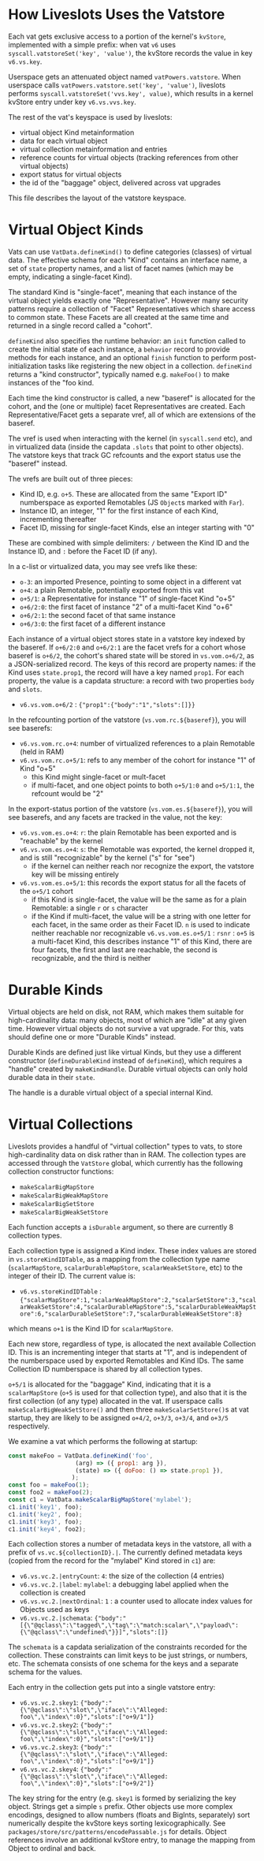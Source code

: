 # How Liveslots Uses the Vatstore

Each vat gets exclusive access to a portion of the kernel's `kvStore`, implemented with a simple prefix: when vat `v6` uses `syscall.vatstoreSet('key', 'value')`, the kvStore records the value in key `v6.vs.key`.

Userspace gets an attenuated object named `vatPowers.vatstore`. When userspace calls `vatPowers.vatstore.set('key', 'value')`, liveslots performs `syscall.vatstoreSet('vvs.key', value)`, which results in a kernel kvStore entry under key `v6.vs.vvs.key`.

The rest of the vat's keyspace is used by liveslots:

* virtual object Kind metainformation
* data for each virtual object
* virtual collection metainformation and entries
* reference counts for virtual objects (tracking references from other virtual objects)
* export status for virtual objects
* the id of the "baggage" object, delivered across vat upgrades

This file describes the layout of the vatstore keyspace.

# Virtual Object Kinds

Vats can use `VatData.defineKind()` to define categories (classes) of virtual data. The effective schema for each "Kind" contains an interface name, a set of `state` property names, and a list of facet names (which may be empty, indicating a single-facet Kind).

The standard Kind is "single-facet", meaning that each instance of the virtual object yields exactly one "Representative". However many security patterns require a collection of "Facet" Representatives which share access to common state. These Facets are all created at the same time and returned in a single record called a "cohort".

`defineKind` also specifies the runtime behavior: an `init` function called to create the initial state of each instance, a `behavior` record to provide methods for each instance, and an optional `finish` function to perform post-initialization tasks like registering the new object in a collection. `defineKind` returns a "kind constructor", typically named e.g. `makeFoo()` to make instances of the "foo kind.

Each time the kind constructor is called, a new "baseref" is allocated for the cohort, and the (one or multiple) facet Representatives are created. Each Representative/Facet gets a separate vref, all of which are extensions of the baseref.

The vref is used when interacting with the kernel (in `syscall.send` etc), and in virtualized data (inside the capdata `.slots` that point to other objects). The vatstore keys that track GC refcounts and the export status use the "baseref" instead.

The vrefs are built out of three pieces:
* Kind ID, e.g. `o+5`. These are allocated from the same "Export ID" numberspace as exported Remotables (JS `Object`s marked with `Far`).
* Instance ID, an integer, "1" for the first instance of each Kind, incrementing thereafter
* Facet ID, missing for single-facet Kinds, else an integer starting with "0"

These are combined with simple delimiters: `/` between the Kind ID and the Instance ID, and `:` before the Facet ID (if any).

In a c-list or virtualized data, you may see vrefs like these:

* `o-3`: an imported Presence, pointing to some object in a different vat
* `o+4`: a plain Remotable, potentially exported from this vat
* `o+5/1`: a Representative for instance "1" of single-facet Kind "o+5"
* `o+6/2:0`: the first facet of instance "2" of a multi-facet Kind "o+6"
* `o+6/2:1`: the second facet of that same instance
* `o+6/3:0`: the first facet of a different instance

Each instance of a virtual object stores state in a vatstore key indexed by the baseref. If `o+6/2:0` and `o+6/2:1` are the facet vrefs for a cohort whose baseref is `o+6/2`, the cohort's shared state will be stored in `vs.vom.o+6/2`, as a JSON-serialized record. The keys of this record are property names: if the Kind uses `state.prop1`, the record will have a key named `prop1`. For each property, the value is a capdata structure: a record with two properties `body` and `slots`.

* `v6.vs.vom.o+6/2` : `{"prop1":{"body":"1","slots":[]}}`


In the refcounting portion of the vatstore (`vs.vom.rc.${baseref}`), you will see baserefs:

* `v6.vs.vom.rc.o+4`: number of virtualized references to a plain Remotable (held in RAM)
* `v6.vs.vom.rc.o+5/1`: refs to any member of the cohort for instance "1" of Kind "o+5"
  * this Kind might single-facet or mult-facet
  * if multi-facet, and one object points to both `o+5/1:0` and `o+5/1:1`, the refcount would be "2"

In the export-status portion of the vatstore (`vs.vom.es.${baseref}`), you will see baserefs, and any facets are tracked in the value, not the key:

* `v6.vs.vom.es.o+4`: `r`: the plain Remotable has been exported and is "reachable" by the kernel
* `v6.vs.vom.es.o+4`: `s`: the Remotable was exported, the kernel dropped it, and is still "recognizable" by the kernel ("s" for "see")
  * if the kernel can neither reach nor recognize the export, the vatstore key will be missing entirely
* `v6.vs.vom.es.o+5/1`: this records the export status for all the facets of the `o+5/1` cohort
  * if this Kind is single-facet, the value will be the same as for a plain Remotable: a single `r` or `s` character
  * if the Kind if multi-facet, the value will be a string with one letter for each facet, in the same order as their Facet ID. `n` is used to indicate neither reachable nor recognizable
  `v6.vs.vom.es.o+5/1` : `rsnr` : `o+5` is a multi-facet Kind, this describes instance "1" of this Kind, there are four facets, the first and last are reachable, the second is recognizable, and the third is neither

# Durable Kinds

Virtual objects are held on disk, not RAM, which makes them suitable for high-cardinality data: many objects, most of which are "idle" at any given time. However virtual objects do not survive a vat upgrade. For this, vats should define one or more "Durable Kinds" instead.

Durable Kinds are defined just like virtual Kinds, but they use a different constructor (`defineDurableKind` instead of `defineKind`), which requires a "handle" created by `makeKindHandle`. Durable virtual objects can only hold durable data in their `state`.

The handle is a durable virtual object of a special internal Kind.

# Virtual Collections

Liveslots provides a handful of "virtual collection" types to vats, to store high-cardinality data on disk rather than in RAM. The collection types are accessed through the `VatStore` global, which currently has the following collection constructor functions:

* `makeScalarBigMapStore`
* `makeScalarBigWeakMapStore`
* `makeScalarBigSetStore`
* `makeScalarBigWeakSetStore`

Each function accepts a `isDurable` argument, so there are currently 8 collection types.

Each collection type is assigned a Kind index. These index values are stored in `vs.storeKindIDTable`, as a mapping from the collection type name (`scalarMapStore`, `scalarDurableMapStore`, `scalarWeakSetStore`, etc) to the integer of their ID. The current value is:

* `v6.vs.storeKindIDTable` : `{"scalarMapStore":1,"scalarWeakMapStore":2,"scalarSetStore":3,"scalarWeakSetStore":4,"scalarDurableMapStore":5,"scalarDurableWeakMapStore":6,"scalarDurableSetStore":7,"scalarDurableWeakSetStore":8}`

which means `o+1` is the Kind ID for `scalarMapStore`.

Each new store, regardless of type, is allocated the next available Collection ID. This is an incrementing integer that starts at "1", and is independent of the numberspace used by exported Remotables and Kind IDs. The same Collection ID numberspace is shared by all collection types.

`o+5/1` is allocated for the "baggage" Kind, indicating that it is a `scalarMapStore` (`o+5` is used for that collection type), and also that it is the first collection (of any type) allocated in the vat. If userspace calls `makeScalarBigWeakSetStore()` and then three `makeScalarSetStore()`s at vat startup, they are likely to be assigned `o+4/2`, `o+3/3`, `o+3/4`, and `o+3/5` respectively.

We examine a vat which performs the following at startup:

```js
const makeFoo = VatData.defineKind('foo',
				   (arg) => ({ prop1: arg }),
				   (state) => ({ doFoo: () => state.prop1 }),
				  );
const foo = makeFoo(1);
const foo2 = makeFoo(2);
const c1 = VatData.makeScalarBigMapStore('mylabel');
c1.init('key1', foo);
c1.init('key2', foo);
c1.init('key3', foo);
c1.init('key4', foo2);
```


Each collection stores a number of metadata keys in the vatstore, all with a prefix of `vs.vc.${collectionID}.|`. The currently defined metadata keys (copied from the record for the "mylabel" Kind stored in `c1`) are:

* `v6.vs.vc.2.|entryCount`: `4`: the size of the collection (4 entries)
* `v6.vs.vc.2.|label`:  `mylabel`: a debugging label applied when the collection is created
* `v6.vs.vc.2.|nextOrdinal`: `1` : a counter used to allocate index values for Objects used as keys
* `v6.vs.vc.2.|schemata`: `{"body":"[{\"@qclass\":\"tagged\",\"tag\":\"match:scalar\",\"payload\":{\"@qclass\":\"undefined\"}}]","slots":[]}`

The `schemata` is a capdata serialization of the constraints recorded for the collection. These constraints can limit keys to be just strings, or numbers, etc. The schemata consists of one schema for the keys and a separate schema for the values.

Each entry in the collection gets put into a single vatstore entry:

* `v6.vs.vc.2.skey1`: `{"body":"{\"@qclass\":\"slot\",\"iface\":\"Alleged: foo\",\"index\":0}","slots":["o+9/1"]}`
* `v6.vs.vc.2.skey2`: `{"body":"{\"@qclass\":\"slot\",\"iface\":\"Alleged: foo\",\"index\":0}","slots":["o+9/1"]}`
* `v6.vs.vc.2.skey3`: `{"body":"{\"@qclass\":\"slot\",\"iface\":\"Alleged: foo\",\"index\":0}","slots":["o+9/1"]}`
* `v6.vs.vc.2.skey4`: `{"body":"{\"@qclass\":\"slot\",\"iface\":\"Alleged: foo\",\"index\":0}","slots":["o+9/2"]}`

The key string for the entry (e.g. `skey1` is formed by serializing the key object. Strings get a simple `s` prefix. Other objects use more complex encodings, designed to allow numbers (floats and BigInts, separately) sort numerically despite the kvStore keys sorting lexicographically. See `packages/store/src/patterns/encodePassable.js` for details. Object references involve an additional kvStore entry, to manage the mapping from Object to ordinal and back.
